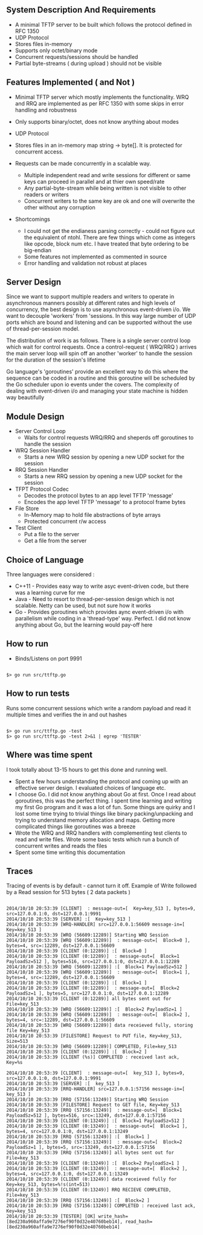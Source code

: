 System Description And Requirements
-----------------------------------
- A minimal TFTP server to be built which follows the protocol defined in RFC
  1350
- UDP Protocol
- Stores files in-memory
- Supports only octet/binary mode 
- Concurrent requests/sessions should be handled
- Partial byte-streams ( during upload ) should not be visible

Features Implemented ( and Not )
--------
- Minimal TFTP server which mostly implements the functionality. WRQ and RRQ
  are implemented as per RFC 1350 with some skips in error handling and robustness
- Only supports binary/octet, does not know anything about modes
- UDP Protocol
- Stores files in an in-memory map string -> byte[]. It is protected for
  concurrent access. 
- Requests can be made concurrently in a scalable way. 
    - Multiple independent read and write sessions for different or same keys can proceed in parallel and at thier own speed/rate
    - Any partial-byte-stream while being written is not visible to other readers
or writers
    - Concurrent writers to the same key are ok and one will overwrite the other
without any corruption

- Shortcomings
  - I could not get the endianess parsing correctly - could not figure out the equivalent of ntohl. There are few things which come as integers like opcode, block num etc. I have treated that byte ordering to be big-endian
  - Some features not implemented as commented in source
  - Error handling and validation not robust at places

Server Design
-------------
Since we want to support multiple readers and writers to operate in asynchronous manners possibly at different rates and high levels of concurrency, the best design is to use asynchronous event-driven i/o. We want to decouple 'workers' from 'sessions. In this way large number of UDP ports which are bound and listening and can 
be supported without the use of thread-per-session model.

The distribution of work is as follows. There is a single server control loop which wait for control requests. Once a control-request ( WRQ/RRQ ) arrives the main server loop will spin off an another 'worker' to handle the session for the duration of the session's lifetime

Go language's 'goroutines' provide an excellent way to do this where the
sequence can be coded in a routine and this goroutine will be scheduled by the
Go scheduler upon io events under the covers. The complexity of dealing with
event-driven i/o and managing your state machine is hidden way beautifully

Module Design
-------------
* Server Control Loop
  - Waits for control requests WRQ/RRQ and sheperds off goroutines to handle the session
* WRQ Session Handler
  - Starts a new WRQ session by opening a new UDP socket for the session
* RRQ Session Handler
  - Starts a new RRQ session by opening a new UDP socket for the session
* TFPT Protocol Codec
  - Decodes the protocol bytes to an app level TFTP 'message'
  - Encodes the app level TFTP 'message' to a protocol frame bytes
* File Store
  - In-Memory map to hold file abstractions of byte arrays
  - Protected concurrent r/w access
* Test Client
  - Put a file to the server
  - Get a file from the server

Choice of Language
------------------
Three languages were considered : 
* C++11 - Provides easy way to write asyc event-driven code, but there was a 
learning curve for me
* Java - Need to resort to thread-per-session design which is not scalable.
  Netty can be used, but not sure how it works
* Go - Provides goroutines which provides aync event-driven i/o with
  parallelism while coding in a 'thread-type' way. Perfect. I did not know
  anything about Go, but the learning would pay-off here

How to run
----------
* Binds/Listens on port 9991
<pre><code>
$> go run src/ttftp.go
</code></pre>

How to run tests
----------------
Runs some concurrent sessions which write a random payload and read it multiple
times and verifies the in and out hashes
<pre><code>
$> go run src/ttftp.go -test
$> go run src/ttftp.go -test 2>&1 | egrep 'TESTER'
</code></pre>

Where was time spent
--------------------
I took totally about 13-15 hours to get this done and running well.
- Spent a few hours understanding the protocol and coming up with an effective
  server design. I evaluated choices of language etc.
- I choose Go. I did not know anything about Go at first. Once I read about
  goroutines, this was the perfect thing. I spent time learning and writing my
  first Go program and it was a lot of fun. Some things are quirky and I lost
  some time trying to trivial things like binary packing/unpacking and trying 
  to understand memory allocation and maps. Getting more complicated things
  like goroutines was a breeze
- Wrote the WRQ and RRQ handlers with complementing test clients to read and
  write files. Wrote some basic tests which run a bunch of concurrent writes
  and reads the files
- Spent some time writing this documentation

Traces
------
Tracing of events is by default - cannot turn it off. 
Example of Write followed by a Read session for 513 bytes ( 2 data packets )
<pre><code>
2014/10/10 20:53:39 [CLIENT] <send> : message-out=[ <WRQ> Key=key_513 ], bytes=9, src=127.0.0.1:0, dst=127.0.0.1:9991
2014/10/10 20:53:39 [SERVER] <message-in>:[ <WRQ> Key=key_513 ]
2014/10/10 20:53:39 [WRQ-HANDLER] src=127.0.0.1:56609 message-in=[ <WRQ> Key=key_513 ]
2014/10/10 20:53:39 [WRQ (56609:12289)] Starting WRQ Session
2014/10/10 20:53:39 [WRQ (56609:12289)] <send> : message-out=[ <ACK> Block=0 ], bytes=4, src=:12289, dst=127.0.0.1:56609
2014/10/10 20:53:39 [CLIENT (0:12289)] <message-in>:[ <ACK> Block=0 ]
2014/10/10 20:53:39 [CLIENT (0:12289)] <send> : message-out=[ <DATA> Block=1 PayloadSz=512 ], bytes=516, src=127.0.0.1:0, dst=127.0.0.1:12289
2014/10/10 20:53:39 [WRQ (56609:12289)] <message-in>:[ <DATA> Block=1 PayloadSz=512 ]
2014/10/10 20:53:39 [WRQ (56609:12289)] <send> : message-out=[ <ACK> Block=1 ], bytes=4, src=:12289, dst=127.0.0.1:56609
2014/10/10 20:53:39 [CLIENT (0:12289)] <message-in>:[ <ACK> Block=1 ]
2014/10/10 20:53:39 [CLIENT (0:12289)] <send> : message-out=[ <DATA> Block=2 PayloadSz=1 ], bytes=5, src=127.0.0.1:0, dst=127.0.0.1:12289
2014/10/10 20:53:39 [CLIENT (0:12289)] all bytes sent out for File=key_513
2014/10/10 20:53:39 [WRQ (56609:12289)] <message-in>:[ <DATA> Block=2 PayloadSz=1 ]
2014/10/10 20:53:39 [WRQ (56609:12289)] <send> : message-out=[ <ACK> Block=2 ], bytes=4, src=:12289, dst=127.0.0.1:56609
2014/10/10 20:53:39 [WRQ (56609:12289)] data receieved fully, storing file Key=key_513
2014/10/10 20:53:39 [FILESTORE] Request to PUT file, Key=key_513, Size=513
2014/10/10 20:53:39 [WRQ (56609:12289)] COMPLETED, File=key_513
2014/10/10 20:53:39 [CLIENT (0:12289)] <message-in>:[ <ACK> Block=2 ]
2014/10/10 20:53:39 [CLIENT (%s)] COMPLETED : received last ack, Key=%s

2014/10/10 20:53:39 [CLIENT] <send> : message-out=[ <RRQ> key_513 ], bytes=9, src=127.0.0.1:0, dst=127.0.0.1:9991
2014/10/10 20:53:39 [SERVER] <message-in>:[ <RRQ> key_513 ]
2014/10/10 20:53:39 [RRQ-HANDLER] src=127.0.0.1:57156 message-in=[ <RRQ> key_513 ]
2014/10/10 20:53:39 [RRQ (57156:13249)] Starting WRQ Session
2014/10/10 20:53:39 [FILESTORE] Request to GET file, Key=key_513
2014/10/10 20:53:39 [RRQ (57156:13249)] <send> : message-out=[ <DATA> Block=1 PayloadSz=512 ], bytes=516, src=:13249, dst=127.0.0.1:57156
2014/10/10 20:53:39 [CLIENT (0:13249)] <message-in>:[ <DATA> Block=1 PayloadSz=512 ]
2014/10/10 20:53:39 [CLIENT (0:13249)] <send> : message-out=[ <ACK> Block=1 ], bytes=4, src=127.0.0.1:0, dst=127.0.0.1:13249
2014/10/10 20:53:39 [RRQ (57156:13249)] <message-in>:[ <ACK> Block=1 ]
2014/10/10 20:53:39 [RRQ (57156:13249)] <send> : message-out=[ <DATA> Block=2 PayloadSz=1 ], bytes=5, src=:13249, dst=127.0.0.1:57156
2014/10/10 20:53:39 [RRQ (57156:13249)] all bytes sent out for File=key_513
2014/10/10 20:53:39 [CLIENT (0:13249)] <message-in>:[ <DATA> Block=2 PayloadSz=1 ]
2014/10/10 20:53:39 [CLIENT (0:13249)] <send> : message-out=[ <ACK> Block=2 ], bytes=4, src=127.0.0.1:0, dst=127.0.0.1:13249
2014/10/10 20:53:39 [CLIENT (0:13249)] data receieved fully for Key=key_513, bytes=%!s(int=513)
2014/10/10 20:53:39 [CLIENT (0:13249)] RRQ RECIEVE COMPLETED, File=key_513
2014/10/10 20:53:39 [RRQ (57156:13249)] <message-in>:[ <ACK> Block=2 ]
2014/10/10 20:53:39 [RRQ (57156:13249)] COMPLETED : received last ack, Key=key_513
2014/10/10 20:53:39 [TESTER] [OK] write_hash=[8ed230a960affa9e7276ef90f0d32e40760beb14], read_hash=[8ed230a960affa9e7276ef90f0d32e40760beb14]
</code></pre>

